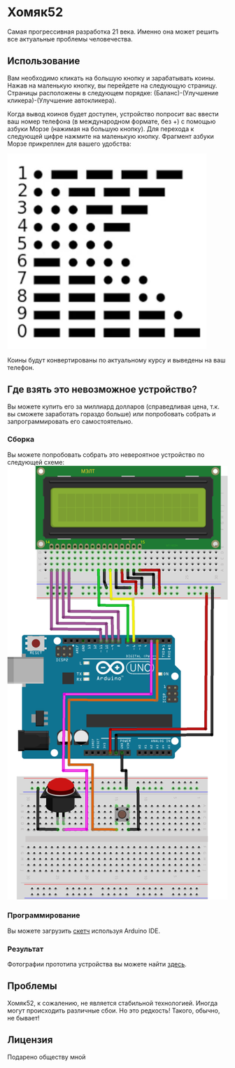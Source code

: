 # Хомяк52

Самая прогрессивная разработка 21 века. Именно она может решить все актуальные проблемы человечества.

## Использование

Вам необходимо кликать на большую кнопку и зарабатывать коины. Нажав на маленькую кнопку, вы перейдете на следующую страницу. Страницы расположены в следующем порядке: (Баланс)-(Улучшение кликера)-(Улучшение автокликера).

Когда вывод коинов будет доступен, устройство попросит вас ввести ваш номер телефона (в международном формате, без +) с помощью азбуки Морзе (нажимая на большую кнопку). Для перехода к следующей цифре нажмите на маленькую кнопку. Фрагмент азбуки Морзе прикреплен для вашего удобства:

![morse](https://raw.githubusercontent.com/grey-cat-1908/hamster52/master/morse.png)

Коины будут конвертированы по актуальному курсу и выведены на ваш телефон. 

## Где взять это невозможное устройство?

Вы можете купить его за миллиард долларов (справедливая цена, т.к. вы сможете заработать гораздо больше) или попробовать собрать и запрограммировать его самостоятельно.

### Сборка

Вы можете попробовать собрать это невероятное устройство по следующей схеме:
![scheme](https://raw.githubusercontent.com/grey-cat-1908/hamster52/master/scheme.png)

### Программирование

Вы можете загрузить [скетч](https://github.com/grey-cat-1908/hamster52/blob/master/hamster52.ino) используя Arduino IDE. 

### Результат

Фотографии прототипа устройства вы можете найти [здесь](https://t.me/marakarka/1185).

## Проблемы

Хомяк52, к сожалению, не является стабильной технологией. Иногда могут происходить различные сбои. Но это редкость! Такого, обычно, не бывает!

## Лицензия

Подарено обществу мной
